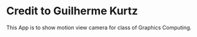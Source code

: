 # Credit to Guilherme Kurtz

This App is to show motion view camera for class of Graphics Computing.
